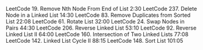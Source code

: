 LeetCode 19. Remove Nth Node From End of List 2:30
LeetCode 237. Delete Node in a Linked List 14:30
LeetCode 83. Remove Duplicates from Sorted List 22:08
LeetCode 61. Rotate List 32:00
LeetCode 24. Swap Nodes in Pairs 44:30
LeetCode 206. Reverse Linked List 53:10
LeetCode 92. Reverse Linked List II 64:00
LeetCode 160. Intersection of Two Linked Lists 77:08
LeetCode 142. Linked List Cycle II 88:15
LeetCode 148. Sort List 101:05
